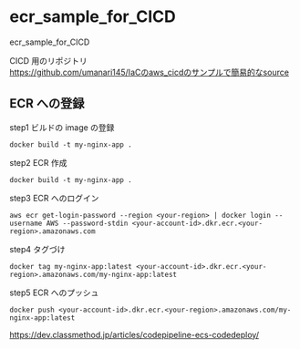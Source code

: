 # ecr_sample_for_CICD

ecr_sample_for_CICD

CICD 用のリポジトリ<br>
https://github.com/umanari145/IaCのaws_cicdのサンプルで簡易的なsource

## ECR への登録

step1 ビルドの image の登録

```
docker build -t my-nginx-app .
```

step2 ECR 作成

```
docker build -t my-nginx-app .

```

step3 ECR へのログイン

```
aws ecr get-login-password --region <your-region> | docker login --username AWS --password-stdin <your-account-id>.dkr.ecr.<your-region>.amazonaws.com

```

step4 タグづけ

```
docker tag my-nginx-app:latest <your-account-id>.dkr.ecr.<your-region>.amazonaws.com/my-nginx-app:latest

```

step5 ECR へのプッシュ

```
docker push <your-account-id>.dkr.ecr.<your-region>.amazonaws.com/my-nginx-app:latest

```

https://dev.classmethod.jp/articles/codepipeline-ecs-codedeploy/

